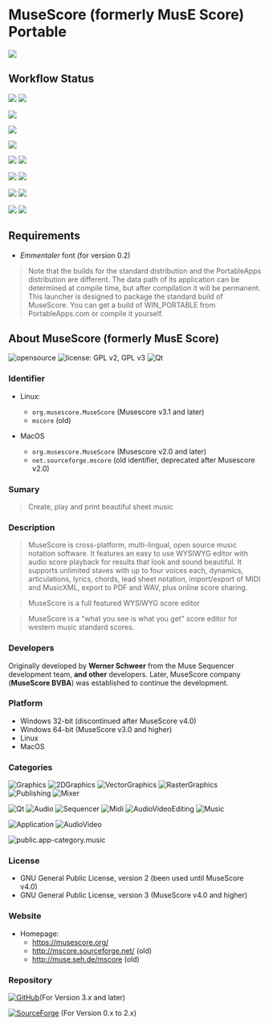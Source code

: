 # MuseScore (formerly MusE Score) Portable
 ![](https://img.shields.io/badge/win--32_|_win--64-informational)

## Workflow Status
 ![](https://img.shields.io/badge/version-v0.2-informational)
 ![](https://img.shields.io/badge/build-passed-success)

 ![](https://img.shields.io/badge/version-v0.7-informational)

 ![](https://img.shields.io/badge/version-v0.8-informational)

 ![](https://img.shields.io/badge/version-v0.9-informational)

 ![](https://img.shields.io/badge/version-v1.0-informational)
 ![](https://img.shields.io/badge/build-passed-success)

 ![](https://img.shields.io/badge/version-v2.0-informational)
 ![](https://img.shields.io/badge/build-passed-success)

 ![](https://img.shields.io/badge/version-v3.0-informational)
 ![](https://img.shields.io/badge/build-passed-success)

 ![](https://img.shields.io/badge/version-v4.0-informational)
 ![](https://img.shields.io/badge/build-passed-success)

## Requirements

- *Emmentaler* font (for version 0.2)

> Note that the builds for the standard distribution and the PortableApps distribution are different. The data path of its application can be determined at compile time, but after compilation it will be permanent. This launcher is designed to package the standard build of MuseScore. You can get a build of WIN_PORTABLE from PortableApps.com or compile it yourself.

## About MuseScore (formerly MusE Score)
 ![opensource](https://img.shields.io/badge/opensource-brightgreen)
 ![license: GPL v2, GPL v3](https://img.shields.io/badge/license-GPL_v2_|_GPL_v3-informational)
 ![Qt](https://img.shields.io/badge/Qt-informational)

### Identifier
 - Linux:
   - `org.musescore.MuseScore` (Musescore v3.1 and later)
   - `mscore` (old)

 - MacOS
   - `org.musescore.MuseScore` (Musescore v2.0 and later)
   - `net.sourceforge.mscore` (old identifier, deprecated after Musescore v2.0)

### Sumary
 > Create, play and print beautiful sheet music

### Description
 > MuseScore is cross-platform, multi-lingual, open source music notation software. It features an easy to use WYSIWYG editor with audio score playback for results that look and sound beautiful. It supports unlimited staves with up to four voices each, dynamics, articulations, lyrics, chords, lead sheet notation, import/export of MIDI and MusicXML, export to PDF and WAV, plus online score sharing.

 > MuseScore is a full featured WYSIWYG score editor

 > MuseScore is a "what you see is what you get" score editor for western music
 > standard scores.

### Developers
 Originally developed by **Werner Schweer** from the Muse Sequencer development team, **and other** developers. Later, MuseScore company (**MuseScore BVBA**) was established to continue the development.

### Platform
 - Windows 32-bit (discontinued after MuseScore v4.0)
 - Windows 64-bit (MuseScore v3.0 and higher)
 - Linux
 - MacOS

### Categories
 ![Graphics](https://img.shields.io/badge/Graphics-informational)
 ![2DGraphics](https://img.shields.io/badge/2DGraphics-informational)
 ![VectorGraphics](https://img.shields.io/badge/VectorGraphics-informational)
 ![RasterGraphics](https://img.shields.io/badge/RasterGraphics-informational)
 ![Publishing](https://img.shields.io/badge/Publishing-informational)
 ![Mixer](https://img.shields.io/badge/Mixer-informational)

 ![Qt](https://img.shields.io/badge/Qt-informational)
 ![Audio](https://img.shields.io/badge/Audio-informational)
 ![Sequencer](https://img.shields.io/badge/Sequencer-informational)
 ![Midi](https://img.shields.io/badge/Midi-informational)
 ![AudioVideoEditing](https://img.shields.io/badge/AudioVideoEditing-informational)
 ![Music](https://img.shields.io/badge/Music-informational)

 ![Application](https://img.shields.io/badge/Application-informational)
 ![AudioVideo](https://img.shields.io/badge/AudioVideo-informational)

 ![public.app-category.music](https://img.shields.io/badge/public.app--category.music-informational)

### License
 - GNU General Public License, version 2 (been used until MuseScore v4.0)
 - GNU General Public License, version 3 (MuseScore v4.0 and higher)

### Website
 - Homepage:
   - https://musescore.org/
   - http://mscore.sourceforge.net/ (old)
   - http://muse.seh.de/mscore (old)

### Repository
 [![GitHub](https://img.shields.io/badge/GitHub-181717?logo=github&logoColor=fff&style=for-the-badge)](https://github.com/musescore/MuseScore)(For Version 3.x and later)

 [![SourceForge](https://img.shields.io/badge/SourceForge-F60?logo=sourceforge&logoColor=fff&style=for-the-badge)](https://sourceforge.net/projects/mscore/) (For Version 0.x to 2.x)
